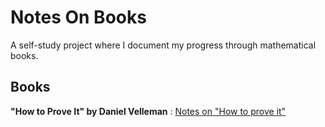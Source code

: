 # Notes On Books

A self-study project where I document my progress through mathematical books.

## Books

**"How to Prove It" by Daniel Velleman** : [Notes on "How to prove it"](https://github.com/glorykouakou/Notes-How-to-Prove-It)
